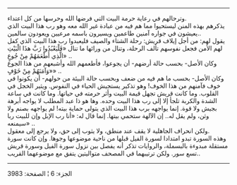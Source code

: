 ------------------------------------------------------------------------

وترحالهم في رعاية حرمة البيت التي فرضها الله وحرسها من كل اعتداء.  
يذكرهم بهذه المنن ليستحيوا مما هم فيه من عبادة غير الله معه وهو رب هذا
البيت الذي يعيشون في جواره آمنين طاعمين ويسيرون باسمه مرعيين ويعودون
سالمين..  
يقول لهم: من أجل إيلاف قريش: رحلة الشتاء والصيف فليعبدوا رب هذا البيت
الذي كفل لهم الأمن فجعل نفوسهم تألف الرحلة، وتنال من ورائها ما تنال
«فَلْيَعْبُدُوا رَبَّ هذَا الْبَيْتِ الَّذِي أَطْعَمَهُمْ مِنْ جُوعٍ» ..  
وكان الأصل- بحسب حالة أرضهم- أن يجوعوا، فأطعمهم الله وأشبعهم من هذا
الجوع «وَآمَنَهُمْ مِنْ خَوْفٍ» ..  
وكان الأصل- بحسب ما هم فيه من ضعف وبحسب حالة البيئة من حولهم- أن يكونوا
في خوف فآمنهم من هذا الخوف! وهو تذكير يستجيش الحياء في النفوس. ويثير
الخجل في القلوب. وما كانت قريش تجهل قيمة البيت وأثر حرمته في حياتها. وما
كانت في ساعة الشدة والكربة تلجأ إلا إلى رب هذا البيت وحده. وها هو ذا عبد
المطلب لا يواجه أبرهة بجيش ولا قوة. إنما يواجهه برب هذا البيت الذي يتولى
حماية بيته! لم يواجهه بصنم ولا وثن، ولم يقل له.. إن الآلهة ستحمي بيتها.
إنما قال له: «أنا رب الإبل وإن للبيت ربا سيمنعه» ..  
ولكن انحراف الجاهلية لا يقف عند منطق، ولا يثوب إلى حق، ولا يرجع إلى
معقول.  
وهذه السورة تبدو امتدادا لسورة الفيل قبلها من ناحية موضوعها وجوها. وإن
كانت سورة مستقلة مبدوءة بالبسملة، والروايات تذكر أنه يفصل بين نزول سورة
الفيل وسورة قريش تسع سور. ولكن ترتيبهما في المصحف متواليتين يتفق مع
موضوعهما القريب..

------------------------------------------------------------------------

الجزء: 6 ¦ الصفحة: 3983
